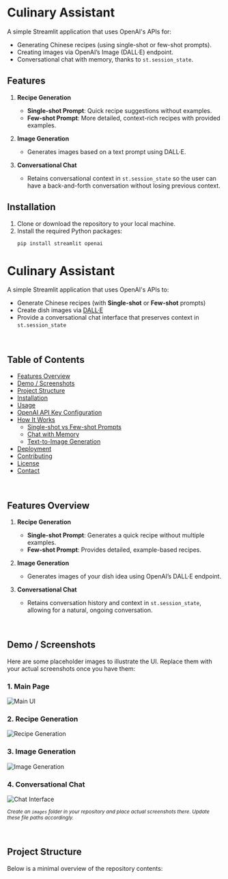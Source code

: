 # Culinary Assistant

A simple Streamlit application that uses OpenAI's APIs for:
- Generating Chinese recipes (using single-shot or few-shot prompts).
- Creating images via OpenAI’s Image (DALL·E) endpoint.
- Conversational chat with memory, thanks to `st.session_state`.

## Features

1. **Recipe Generation**  
   - **Single-shot Prompt**: Quick recipe suggestions without examples.  
   - **Few-shot Prompt**: More detailed, context-rich recipes with provided examples.

2. **Image Generation**  
   - Generates images based on a text prompt using DALL·E.  

3. **Conversational Chat**  
   - Retains conversational context in `st.session_state` so the user can have a back-and-forth conversation without losing previous context.

## Installation

1. Clone or download the repository to your local machine.
2. Install the required Python packages:
   ```bash
   pip install streamlit openai
# Culinary Assistant

A simple Streamlit application that uses OpenAI's APIs to:
- Generate Chinese recipes (with **Single-shot** or **Few-shot** prompts)
- Create dish images via [DALL·E](https://openai.com/product/dall-e-2/)
- Provide a conversational chat interface that preserves context in `st.session_state`

<br />

## Table of Contents

- [Features Overview](#features-overview)
- [Demo / Screenshots](#demo--screenshots)
- [Project Structure](#project-structure)
- [Installation](#installation)
- [Usage](#usage)
- [OpenAI API Key Configuration](#openai-api-key-configuration)
- [How It Works](#how-it-works)
  - [Single-shot vs Few-shot Prompts](#single-shot-vs-few-shot-prompts)
  - [Chat with Memory](#chat-with-memory)
  - [Text-to-Image Generation](#text-to-image-generation)
- [Deployment](#deployment)
- [Contributing](#contributing)
- [License](#license)
- [Contact](#contact)

<br />

## Features Overview

1. **Recipe Generation**  
   - **Single-shot Prompt**: Generates a quick recipe without multiple examples.  
   - **Few-shot Prompt**: Provides detailed, example-based recipes.

2. **Image Generation**  
   - Generates images of your dish idea using OpenAI’s DALL·E endpoint.  

3. **Conversational Chat**  
   - Retains conversation history and context in `st.session_state`, allowing for a natural, ongoing conversation.  

<br />

## Demo / Screenshots

Here are some placeholder images to illustrate the UI. Replace them with your actual screenshots once you have them:

### 1. Main Page
![Main UI](./images/main_ui_example.png "Main UI screenshot")


### 2. Recipe Generation
![Recipe Generation](./images/recipe_generation_example.png "Recipe Generation screenshot")

### 3. Image Generation
![Image Generation](./images/image_generation_example.png "Image Generation screenshot")

### 4. Conversational Chat
![Chat Interface](./images/chat_interface_example.png "Chat Interface screenshot")

<sup>_Create an `images` folder in your repository and place actual screenshots there. Update these file paths accordingly._</sup>

<br />

## Project Structure

Below is a minimal overview of the repository contents:
